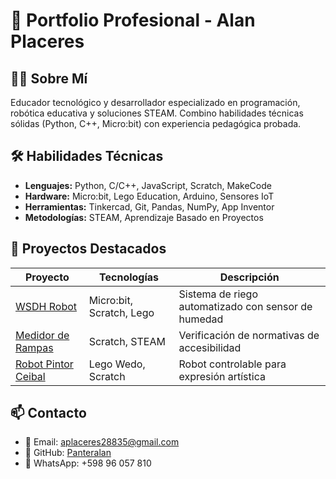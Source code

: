 # 🚀 Portfolio Profesional - Alan Placeres

## 👨‍💻 Sobre Mí
Educador tecnológico y desarrollador especializado en programación, robótica educativa y soluciones STEAM. Combino habilidades técnicas sólidas (Python, C++, Micro:bit) con experiencia pedagógica probada.

## 🛠 Habilidades Técnicas
- **Lenguajes:** Python, C/C++, JavaScript, Scratch, MakeCode
- **Hardware:** Micro:bit, Lego Education, Arduino, Sensores IoT
- **Herramientas:** Tinkercad, Git, Pandas, NumPy, App Inventor
- **Metodologías:** STEAM, Aprendizaje Basado en Proyectos

## 🎯 Proyectos Destacados
| Proyecto | Tecnologías | Descripción |
|----------|-------------|-------------|
| [WSDH Robot](https://panteralan.github.io/CV-Web-professional-/) | Micro:bit, Scratch, Lego | Sistema de riego automatizado con sensor de humedad |
| [Medidor de Rampas](https://panteralan.github.io/CV-Web-professional-/) | Scratch, STEAM | Verificación de normativas de accesibilidad |
| [Robot Pintor Ceibal](https://panteralan.github.io/CV-Web-professional-/) | Lego Wedo, Scratch | Robot controlable para expresión artística |

## 📫 Contacto
- 📧 Email: aplaceres28835@gmail.com
- 💼 GitHub: [Panteralan](https://github.com/Panteralan)
- 📱 WhatsApp: +598 96 057 810
